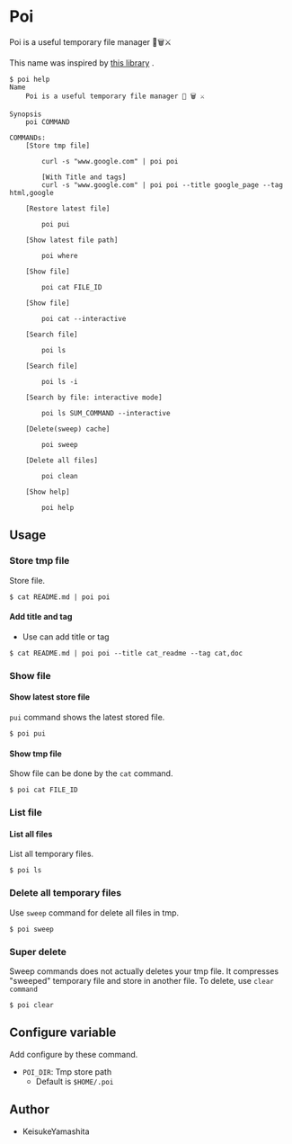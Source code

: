 # Poi

Poi is a useful temporary file manager 🍭🗑⚔️

This name was inspired by [this library](https://github.com/HideakiTouhara/Poi) .

```
$ poi help
Name
    Poi is a useful temporary file manager 🍭 🗑 ⚔️

Synopsis
    poi COMMAND

COMMANDs:
    [Store tmp file]

        curl -s "www.google.com" | poi poi

        [With Title and tags]
        curl -s "www.google.com" | poi poi --title google_page --tag html,google

    [Restore latest file]
    
        poi pui

    [Show latest file path]

        poi where

    [Show file]

        poi cat FILE_ID

    [Show file]

        poi cat --interactive

    [Search file]

        poi ls 

    [Search file]

        poi ls -i 
    
    [Search by file: interactive mode]

        poi ls SUM_COMMAND --interactive

    [Delete(sweep) cache]

        poi sweep
    
    [Delete all files]

        poi clean

    [Show help]

        poi help

```

## Usage

### Store tmp file

Store file.

```
$ cat README.md | poi poi
```

#### Add title and tag

* Use can add title or tag

```
$ cat README.md | poi poi --title cat_readme --tag cat,doc
```

### Show file

#### Show latest store file

`pui` command shows the latest stored file.

```
$ poi pui
```

#### Show tmp file

Show file can be done by the `cat` command.

```
$ poi cat FILE_ID
```

### List file

#### List all files

List all temporary files.

```
$ poi ls
```

### Delete all temporary files

Use `sweep` command for delete all files in tmp.

```
$ poi sweep
```

### Super delete

Sweep commands does not actually deletes your tmp file. It compresses "sweeped" temporary file and store in another file. To delete, use `clear command`

```
$ poi clear
```

## Configure variable

Add configure by these command.

* `POI_DIR`: Tmp store path
    * Default is `$HOME/.poi`

## Author

* KeisukeYamashita
